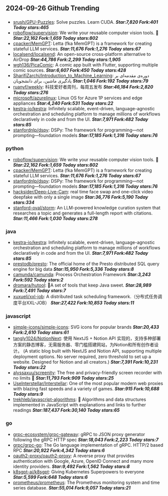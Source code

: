 ## 2024-09-26 Github Trending

### 
* [srush/GPU-Puzzles](https://github.com/srush/GPU-Puzzles): Solve puzzles. Learn CUDA. ***Star:7,820 Fork:401 Today stars:465***
* [roboflow/supervision](https://github.com/roboflow/supervision): We write your reusable computer vision tools. 💜 ***Star:22,162 Fork:1,659 Today stars:802***
* [cpacker/MemGPT](https://github.com/cpacker/MemGPT): Letta (fka MemGPT) is a framework for creating stateful LLM services. ***Star:11,676 Fork:1,276 Today stars:67***
* [localsend/localsend](https://github.com/localsend/localsend): An open-source cross-platform alternative to AirDrop ***Star:44,786 Fork:2,299 Today stars:1,905***
* [wgh136/PicaComic](https://github.com/wgh136/PicaComic): A comic app built with Flutter, supporting multiple comic sources. ***Star:6,607 Fork:450 Today stars:428***
* [SharifiZarchi/Introduction_to_Machine_Learning](https://github.com/SharifiZarchi/Introduction_to_Machine_Learning): دوره‌ی مقدمه‌ای بر یادگیری ماشین، برای دانشجویان ***Star:1,046 Fork:192 Today stars:79***
* [ruanyf/weekly](https://github.com/ruanyf/weekly): 科技爱好者周刊，每周五发布 ***Star:46,184 Fork:2,820 Today stars:276***
* [microsoft/azurelinux](https://github.com/microsoft/azurelinux): Linux OS for Azure 1P services and edge appliances ***Star:4,240 Fork:531 Today stars:22***
* [kestra-io/kestra](https://github.com/kestra-io/kestra): Infinitely scalable, event-driven, language-agnostic orchestration and scheduling platform to manage millions of workflows declaratively in code and from the UI. ***Star:7,971 Fork:482 Today stars:85***
* [stanfordnlp/dspy](https://github.com/stanfordnlp/dspy): DSPy: The framework for programming—not prompting—foundation models ***Star:17,185 Fork:1,316 Today stars:76***

### python
* [roboflow/supervision](https://github.com/roboflow/supervision): We write your reusable computer vision tools. 💜 ***Star:22,162 Fork:1,659 Today stars:802***
* [cpacker/MemGPT](https://github.com/cpacker/MemGPT): Letta (fka MemGPT) is a framework for creating stateful LLM services. ***Star:11,676 Fork:1,276 Today stars:67***
* [stanfordnlp/dspy](https://github.com/stanfordnlp/dspy): DSPy: The framework for programming—not prompting—foundation models ***Star:17,185 Fork:1,316 Today stars:76***
* [hacksider/Deep-Live-Cam](https://github.com/hacksider/Deep-Live-Cam): real time face swap and one-click video deepfake with only a single image ***Star:36,776 Fork:5,190 Today stars:334***
* [stanford-oval/storm](https://github.com/stanford-oval/storm): An LLM-powered knowledge curation system that researches a topic and generates a full-length report with citations. ***Star:11,466 Fork:1,030 Today stars:278***

### java
* [kestra-io/kestra](https://github.com/kestra-io/kestra): Infinitely scalable, event-driven, language-agnostic orchestration and scheduling platform to manage millions of workflows declaratively in code and from the UI. ***Star:7,971 Fork:482 Today stars:85***
* [prestodb/presto](https://github.com/prestodb/presto): The official home of the Presto distributed SQL query engine for big data ***Star:15,950 Fork:5,336 Today stars:8***
* [camunda/camunda](https://github.com/camunda/camunda): Process Orchestration Framework ***Star:3,243 Fork:592 Today stars:2***
* [dromara/hutool](https://github.com/dromara/hutool): 🍬A set of tools that keep Java sweet. ***Star:28,989 Fork:7,491 Today stars:7***
* [xuxueli/xxl-job](https://github.com/xuxueli/xxl-job): A distributed task scheduling framework.（分布式任务调度平台XXL-JOB） ***Star:27,422 Fork:10,853 Today stars:11***

### javascript
* [simple-icons/simple-icons](https://github.com/simple-icons/simple-icons): SVG icons for popular brands ***Star:20,433 Fork:2,610 Today stars:61***
* [tangly1024/NotionNext](https://github.com/tangly1024/NotionNext): 使用 NextJS + Notion API 实现的，支持多种部署方案的静态博客，无需服务器、零门槛搭建网站，为Notion和所有创作者设计。 (A static blog built with NextJS and Notion API, supporting multiple deployment options. No server required, zero threshold to set up a website. Designed for Notion and all creators.) ***Star:7,391 Fork:10,231 Today stars:22***
* [alyssaxuu/screenity](https://github.com/alyssaxuu/screenity): The free and privacy-friendly screen recorder with no limits 🎥 ***Star:11,793 Fork:909 Today stars:25***
* [UseInterstellar/Interstellar](https://github.com/UseInterstellar/Interstellar): One of the most popular modern web proxies with blazing fast speeds and a variety of games. ***Star:915 Fork:10,688 Today stars:9***
* [trekhleb/javascript-algorithms](https://github.com/trekhleb/javascript-algorithms): 📝 Algorithms and data structures implemented in JavaScript with explanations and links to further readings ***Star:187,437 Fork:30,140 Today stars:65***

### go
* [grpc-ecosystem/grpc-gateway](https://github.com/grpc-ecosystem/grpc-gateway): gRPC to JSON proxy generator following the gRPC HTTP spec ***Star:18,043 Fork:2,223 Today stars:7***
* [grpc/grpc-go](https://github.com/grpc/grpc-go): The Go language implementation of gRPC. HTTP/2 based RPC ***Star:20,922 Fork:4,342 Today stars:6***
* [oauth2-proxy/oauth2-proxy](https://github.com/oauth2-proxy/oauth2-proxy): A reverse proxy that provides authentication with Google, Azure, OpenID Connect and many more identity providers. ***Star:9,492 Fork:1,562 Today stars:8***
* [k8sgpt-ai/k8sgpt](https://github.com/k8sgpt-ai/k8sgpt): Giving Kubernetes Superpowers to everyone ***Star:5,599 Fork:648 Today stars:6***
* [prometheus/prometheus](https://github.com/prometheus/prometheus): The Prometheus monitoring system and time series database. ***Star:55,014 Fork:9,057 Today stars:21***
